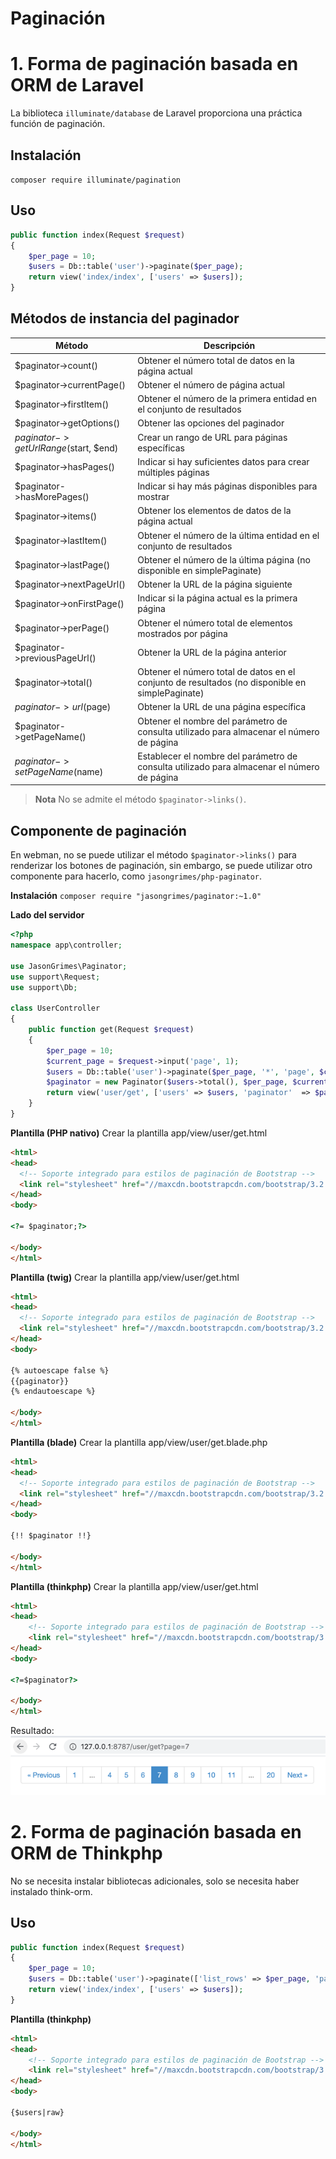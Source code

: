 # Paginación

# 1. Forma de paginación basada en ORM de Laravel

La biblioteca `illuminate/database` de Laravel proporciona una práctica función de paginación.

## Instalación
`composer require illuminate/pagination`

## Uso
```php
public function index(Request $request)
{
    $per_page = 10;
    $users = Db::table('user')->paginate($per_page);
    return view('index/index', ['users' => $users]);
}
```

## Métodos de instancia del paginador
|  Método   | Descripción  |
|  ----  |-----|
|$paginator->count()|Obtener el número total de datos en la página actual|
|$paginator->currentPage()|Obtener el número de página actual|
|$paginator->firstItem()|Obtener el número de la primera entidad en el conjunto de resultados|
|$paginator->getOptions()|Obtener las opciones del paginador|
|$paginator->getUrlRange($start, $end)|Crear un rango de URL para páginas específicas|
|$paginator->hasPages()|Indicar si hay suficientes datos para crear múltiples páginas|
|$paginator->hasMorePages()|Indicar si hay más páginas disponibles para mostrar|
|$paginator->items()|Obtener los elementos de datos de la página actual|
|$paginator->lastItem()|Obtener el número de la última entidad en el conjunto de resultados|
|$paginator->lastPage()|Obtener el número de la última página (no disponible en simplePaginate)|
|$paginator->nextPageUrl()|Obtener la URL de la página siguiente|
|$paginator->onFirstPage()|Indicar si la página actual es la primera página|
|$paginator->perPage()|Obtener el número total de elementos mostrados por página|
|$paginator->previousPageUrl()|Obtener la URL de la página anterior|
|$paginator->total()|Obtener el número total de datos en el conjunto de resultados (no disponible en simplePaginate)|
|$paginator->url($page)|Obtener la URL de una página específica|
|$paginator->getPageName()|Obtener el nombre del parámetro de consulta utilizado para almacenar el número de página|
|$paginator->setPageName($name)|Establecer el nombre del parámetro de consulta utilizado para almacenar el número de página|

> **Nota**
> No se admite el método `$paginator->links()`.

## Componente de paginación
En webman, no se puede utilizar el método `$paginator->links()` para renderizar los botones de paginación, sin embargo, se puede utilizar otro componente para hacerlo, como `jasongrimes/php-paginator`.

**Instalación**
`composer require "jasongrimes/paginator:~1.0"`


**Lado del servidor**
```php
<?php
namespace app\controller;

use JasonGrimes\Paginator;
use support\Request;
use support\Db;

class UserController
{
    public function get(Request $request)
    {
        $per_page = 10;
        $current_page = $request->input('page', 1);
        $users = Db::table('user')->paginate($per_page, '*', 'page', $current_page);
        $paginator = new Paginator($users->total(), $per_page, $current_page, '/user/get?page=(:num)');
        return view('user/get', ['users' => $users, 'paginator'  => $paginator]);
    }
}
```

**Plantilla (PHP nativo)**
Crear la plantilla app/view/user/get.html
```html
<html>
<head>
  <!-- Soporte integrado para estilos de paginación de Bootstrap -->
  <link rel="stylesheet" href="//maxcdn.bootstrapcdn.com/bootstrap/3.2.0/css/bootstrap.min.css">
</head>
<body>

<?= $paginator;?>

</body>
</html>
```

**Plantilla (twig)**
Crear la plantilla app/view/user/get.html
```html
<html>
<head>
  <!-- Soporte integrado para estilos de paginación de Bootstrap -->
  <link rel="stylesheet" href="//maxcdn.bootstrapcdn.com/bootstrap/3.2.0/css/bootstrap.min.css">
</head>
<body>

{% autoescape false %}
{{paginator}}
{% endautoescape %}

</body>
</html>
```

**Plantilla (blade)**
Crear la plantilla app/view/user/get.blade.php
```html
<html>
<head>
  <!-- Soporte integrado para estilos de paginación de Bootstrap -->
  <link rel="stylesheet" href="//maxcdn.bootstrapcdn.com/bootstrap/3.2.0/css/bootstrap.min.css">
</head>
<body>

{!! $paginator !!}

</body>
</html>
```

**Plantilla (thinkphp)**
Crear la plantilla app/view/user/get.html
```html
<html>
<head>
    <!-- Soporte integrado para estilos de paginación de Bootstrap -->
    <link rel="stylesheet" href="//maxcdn.bootstrapcdn.com/bootstrap/3.2.0/css/bootstrap.min.css">
</head>
<body>

<?=$paginator?>

</body>
</html>
```

Resultado:
![](../../assets/img/paginator.png)

# 2. Forma de paginación basada en ORM de Thinkphp

No se necesita instalar bibliotecas adicionales, solo se necesita haber instalado think-orm.

## Uso
```php
public function index(Request $request)
{
    $per_page = 10;
    $users = Db::table('user')->paginate(['list_rows' => $per_page, 'page' => $request->get('page', 1), 'path' => $request->path()]);
    return view('index/index', ['users' => $users]);
}
```

**Plantilla (thinkphp)**
```html
<html>
<head>
    <!-- Soporte integrado para estilos de paginación de Bootstrap -->
    <link rel="stylesheet" href="//maxcdn.bootstrapcdn.com/bootstrap/3.2.0/css/bootstrap.min.css">
</head>
<body>

{$users|raw}

</body>
</html>
```
